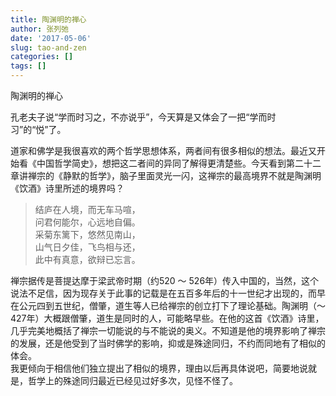 ```yaml
---
title: 陶渊明的禅心
author: 张列弛
date: '2017-05-06'
slug: tao-and-zen
categories: []
tags: []
---
```


陶渊明的禅心

孔老夫子说“学而时习之，不亦说乎”，今天算是又体会了一把“学而时习”的“悦”了。

道家和佛学是我很喜欢的两个哲学思想体系，两者间有很多相似的想法。最近又开始看《中国哲学简史》，想把这二者间的异同了解得更清楚些。今天看到第二十二章讲禅宗的《静默的哲学》，脑子里面灵光一闪，这禅宗的最高境界不就是陶渊明《饮酒》诗里所述的境界吗？

> 结庐在人境，而无车马喧，   
问君何能尔，心远地自偏。  
采菊东篱下，悠然见南山，  
山气日夕佳，飞鸟相与还，   
此中有真意，欲辩已忘言。  

禅宗据传是菩提达摩于梁武帝时期（约520 ～ 526年）传入中国的，当然，这个说法不足信，因为现存关于此事的记载是在五百多年后的十一世纪才出现的，而早在公元四到五世纪，僧肇，道生等人已给禅宗的创立打下了理论基础。陶渊明（～ 427年）大概跟僧肇，道生是同时的人，可能略早些。在他的这首《饮酒》诗里，几乎完美地概括了禅宗一切能说的与不能说的奥义。不知道是他的境界影响了禅宗的发展，还是他受到了当时佛学的影响，抑或是殊途同归，不约而同地有了相似的体会。  
我更倾向于相信他们独立提出了相似的境界，理由以后再具体说吧，简要地说就是，哲学上的殊途同归最近已经见过好多次，见怪不怪了。

